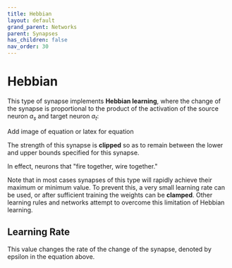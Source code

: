 ```yaml
---
title: Hebbian
layout: default
grand_parent: Networks
parent: Synapses
has_children: false
nav_order: 30
---
```


# Hebbian

This type of synapse implements **Hebbian learning**, where the change of the synapse is proportional to the product of the activation of the source neuron *a<sub>s</sub>* and target neuron *a<sub>t</sub>*:

<!-- TODO --> Add image of equation or latex for equation  

The strength of this synapse is **clipped** so as to remain between the lower and upper bounds specified for this synapse.

In effect, neurons that "fire together, wire together."

Note that in most cases synapses of this type will rapidly achieve their maximum or minimum value. To prevent this, a very small learning rate can be used, or after sufficient training the weights can be **clamped**. Other learning rules and networks attempt to overcome this limitation of Hebbian learning.

## Learning Rate

This value changes the rate of the change of the synapse, denoted by epsilon in the equation above.